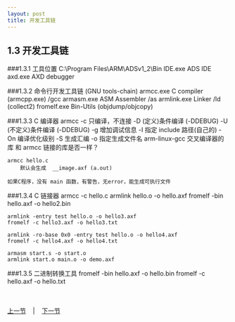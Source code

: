 ```yaml
---
layout: post
title: 开发工具链 
---
```


## 1.3 开发工具链

###1.3.1 工具位置
	C:\Program Files\ARM\ADSv1_2\Bin
	IDE.exe 	ADS IDE
	axd.exe		AXD debugger

###1.3.2 命令行开发工具链 (GNU tools-chain)
	armcc.exe	C compiler	(armcpp.exe) /gcc
	armasm.exe	ASM Assembler /as
	armlink.exe	Linker	/ld (collect2)
	fromelf.exe	Bin-Utils (objdump/objcopy)

###1.3.3 C 编译器
	armcc
		-c 只编译，不连接
		-D (定义)条件编译 (-DDEBUG)
		-U (不定义)条件编译 (-DDEBUG)
		-g 增加调试信息
		-I 指定 include 路径(自己的)
		-On 编译优化级别
		-S 生成汇编
		-o 指定生成文件名
	arm-linux-gcc 交叉编译器的库 和 armcc 链接的库是否一样？

	armcc hello.c
		默认会生成  __image.axf (a.out)

	如果C程序，没有 main 函数，有警告，无error，能生成可执行文件

###1.3.4 C 链接器
	armcc -c hello.c
	armlink hello.o -o hello.axf
	fromelf -bin hello.axf -o hello2.bin

	armlink -entry test hello.o -o hello3.axf
	fromelf -c hello3.axf -o hello3.txt

	armlink -ro-base 0x0 -entry test hello.o -o hello4.axf
	fromelf -c hello4.axf -o hello4.txt

	armasm start.s -o start.o
	armlink start.o main.o -o demo.axf


###1.3.5 二进制转换工具
	fromelf -bin hello.axf -o hello.bin
	fromelf -c hello.axf -o hello.txt
	

<br>
<br>
	
<div>
<a href="chp1-2.html">上一节</a> &nbsp;&nbsp; | &nbsp;&nbsp; <a href="chp1-4.html">下一节</a> 	
</div>

<br>
<br>